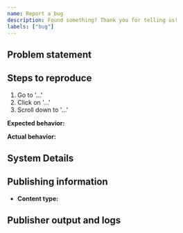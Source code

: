 ```yaml
---
name: Report a bug
description: Found something? Thank you for telling us!
labels: ["bug"]
---
```


<!-- Please provide the following information to help us diagnose the issue, removing any sections that are not applicable. Thank you for your help! -->

## Problem statement

<!-- Describe the problem you are experiencing: -->

## Steps to reproduce

<!-- List the steps to reproduce the behavior: -->

1. Go to '...'
2. Click on '...'
3. Scroll down to '...'

**Expected behavior:** <!-- What should have happened? -->

**Actual behavior:** <!-- What actually happened? -->

## System Details

<!-- Click Copy System Info under Help and Feedback in the sidebar to copy system info to your clipboard, and paste it here: -->

## Publishing information

- **Content type:** <!-- e.g., FastAPI app, Shiny app, Quarto document -->

<!--
If applicable: find this in Connect on System → Info tab → under System Info. See https://docs.posit.co/connect/admin/server-management/#determine-version-installed.

**Connect version:** e.g., 2025.09.0
-->

<!--
If applicable: find this in Connect Cloud at https://connect.posit.cloud/my-account.

**Connect Cloud account name:** e.g., my-account
-->

## Publisher output and logs

<!-- Publisher output helps us to identify the problem, find it in the "Output" window → "Posit Publisher Deployment" option (see https://github.com/posit-dev/publisher/blob/main/docs/troubleshooting.md#publisher-output). Paste Publisher output here: -->
